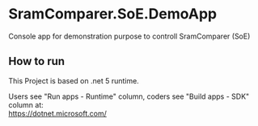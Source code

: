 # SramComparer.SoE.DemoApp
Console app for demonstration purpose to controll SramComparer (SoE)

## How to run
This Project is based on .net 5 runtime.

Users see "Run apps - Runtime" column, coders see "Build apps - SDK" column at:  
https://dotnet.microsoft.com/
